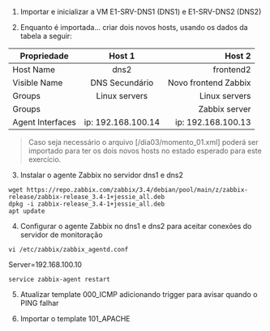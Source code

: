 1) Importar e inicializar a VM E1-SRV-DNS1 (DNS1) e E1-SRV-DNS2 (DNS2) 

2) Enquanto é importada... criar dois novos hosts, usando os dados da tabela a seguir:

| Propriedade        | Host 1             | Host 2               |
| ------------------ |:------------------:| --------------------:|
| Host Name          | dns2               | frontend2            |
| Visible Name       | DNS Secundário     | Novo frontend Zabbix |
| Groups             | Linux servers      | Linux servers        |
| Groups             |                    | Zabbix server        |
| Agent Interfaces   | ip: 192.168.100.14 | ip: 192.168.100.13   |

> Caso seja necessário o arquivo [/dia03/momento_01.xml] poderá ser importado para ter os dois novos hosts no estado esperado para este exercício.

3) Instalar o agente Zabbix no servidor dns1 e dns2
```
wget https://repo.zabbix.com/zabbix/3.4/debian/pool/main/z/zabbix-release/zabbix-release_3.4-1+jessie_all.deb
dpkg -i zabbix-release_3.4-1+jessie_all.deb
apt update
```

4) Configurar o agente Zabbix no dns1 e dns2 para aceitar conexões do servidor de monitoração

```
vi /etc/zabbix/zabbix_agentd.conf
```
Server=192.168.100.10
```
service zabbix-agent restart
```

5) Atualizar template 000_ICMP adicionando trigger para avisar quando o PING falhar

6) Importar o template 101_APACHE

